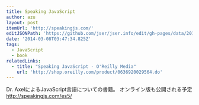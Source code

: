 ```yaml
---
title: Speaking JavaScript
author: azu
layout: post
itemUrl: 'http://speakingjs.com/'
editJSONPath: 'https://github.com/jser/jser.info/edit/gh-pages/data/2014/03/index.json'
date: '2014-03-08T03:47:34.825Z'
tags:
  - JavaScript
  - book
relatedLinks:
  - title: "Speaking JavaScript - O'Reilly Media"
    url: 'http://shop.oreilly.com/product/0636920029564.do'
---
```

Dr. AxelによるJavaScript言語についての書籍。
オンライン版も公開される予定
http://speakingjs.com/es5/
